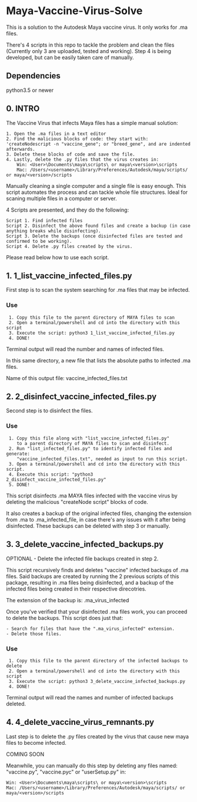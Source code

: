 # Maya-Vaccine-Virus-Solve

This is a solution to the Autodesk Maya vaccine virus. It only works for .ma files.

There's 4 scripts in this repo to tackle the problem and clean the files (Currently only 3 are uploaded, tested and working). Step 4 is being developed, but can be easily taken care of manually.

## Dependencies

python3.5 or newer

## 0. INTRO

The Vaccine Virus that infects Maya files has a simple manual solution:

    1. Open the .ma files in a text editor
    2. Find the malicious blocks of code: they start with: 'createNodescript -n "vaccine_gene"; or "breed_gene", and are indented afterwards.
    3. Delete these blocks of code and save the file.
    4. Lastly, delete the .py files that the virus creates in:
        Win: <User>\Documents\maya\scripts\ or maya\<version>\scripts
        Mac: /Users/<username>/Library/Preferences/Autodesk/maya/scripts/ or maya/<version>/scripts
        
Manually cleaning a single computer and a single file is easy enough. This script automates the process and can tackle whole file structures. Ideal for scaning multiple files in a computer or server. 

4 Scripts are presented, and they do the following:

    Script 1. Find infected files
    Script 2. Disinfect the above found files and create a backup (in case anything breaks while disinfecting).
    Script 3. Delete the backups (once disinfected files are tested and confirmed to be working).
    Script 4. Delete .py files created by the virus.
    
Please read below how to use each script.

## 1. 1_list_vaccine_infected_files.py

First step is to scan the system searching for .ma files that may be infected.

### Use

     1. Copy this file to the parent directory of MAYA files to scan
     2. Open a terminal/powershell and cd into the directory with this script
     3. Execute the script: python3 1_list_vaccine_infected_files.py
     4. DONE!
Terminal output will read the number and names of infected files.

In this same directory, a new file that lists the absolute paths to infected .ma files.

Name of this output file: vaccine_infected_files.txt

## 2. 2_disinfect_vaccine_infected_files.py

Second step is to disinfect the files.

### Use

     1. Copy this file along with "list_vaccine_infected_files.py"
        to a parent directory of MAYA files to scan and disinfect.
     2. Run "list_infected_files.py" to identify infected files and generate:
        "vaccine_infected_files.txt", needed as input to run this script.
     3. Open a terminal/powershell and cd into the directory with this script.
     4. Execute this script: "python3 2_disinfect_vaccine_infected_files.py"
     5. DONE!

This script disinfects .ma MAYA files infected with the vaccine virus by deleting the malicious "createNode script" blocks of code.

It also creates a backup of the original infected files, changing the extension from .ma to .ma_infected_file, in case there's any issues with it after being disinfected. These backups can be deleted with step 3 or manually.

## 3. 3_delete_vaccine_infected_backups.py 

OPTIONAL - Delete the infected file backups created in step 2. 

This script recursively finds and deletes "vaccine" infected backups of .ma files. Said backups are created by running the 2 previous scripts of this package, resulting in .ma files being disinfected, and a backup of the infected files being created in their respective direcotries.

The extension of the backup is: .ma_virus_infected

Once you've verified that your disinfected .ma files work, you can proceed to delete the backups. This script does just that:

    - Search for files that have the ".ma_virus_infected" extension.
    - Delete those files.

### Use
     1. Copy this file to the parent directory of the infected backups to delete
     2. Open a terminal/powershell and cd into the directory with this script
     3. Execute the script: python3 3_delete_vaccine_infected_backups.py
     4. DONE!

Terminal output will read the names and number of infected backups deleted.

## 4. 4_delete_vaccine_virus_remnants.py

Last step is to delete the .py files created by the virus that cause new maya files to become infected.

COMING SOON

Meanwhile, you can manually do this step by deleting any files named: "vaccine.py", "vaccine.pyc" or "userSetup.py" in:
    
    Win: <User>\Documents\maya\scripts\ or maya\<version>\scripts
    Mac: /Users/<username>/Library/Preferences/Autodesk/maya/scripts/ or maya/<version>/scripts
